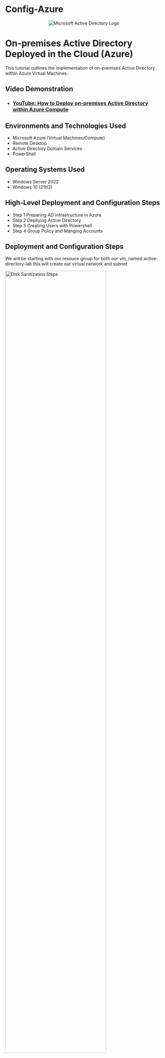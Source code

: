 # Config-Azure
<p align="center">
<img src="https://i.imgur.com/pU5A58S.png" alt="Microsoft Active Directory Logo"/>
</p>

<h1>On-premises Active Directory Deployed in the Cloud (Azure)</h1>
This tutorial outlines the implementation of on-premises Active Directory within Azure Virtual Machines.<br />


<h2>Video Demonstration</h2>

- ### [YouTube: How to Deploy on-premises Active Directory within Azure Compute](https://www.youtube.com)

<h2>Environments and Technologies Used</h2>

- Microsoft Azure (Virtual Machines/Compute)
- Remote Desktop
- Active Directory Domain Services
- PowerShell

<h2>Operating Systems Used </h2>

- Windows Server 2022
- Windows 10 (21H2)

<h2>High-Level Deployment and Configuration Steps</h2>

- Step 1 Preparing AD infrastructure in Azure
- Step 2 Depliying Active Directory 
- Step 3 Creating Users with Powershell
- Step 4 Group Policy and Manging Accounts

<h2>Deployment and Configuration Steps</h2>
<p> We will be starting with our resouce group for both our vm, named active-directory-lab this will create our virtual network and subnet 

</p>
<p>
<img src="https://i.imgur.com/GFC1WAl.png" height="80%" width="80%" alt="Disk Sanitization Steps"/>
  
  <img src="https://i.imgur.com/vbvFxDm.png" height="80%" width="80%" alt="Disk Sanitization Steps"/>

</p>
<p> Next we will create the Domain Controller VM (Windows Server 2022) named “DC-1” and our "Client-1" vm under the same resource group of Active-Directory-Lab and in the same region of East-US 2  
  </p>
<br />

<p>
<img src="https://i.imgur.com/seEId6a.png" height="80%" width="80%" alt="Disk Sanitization Steps"/>
  <img src="https://i.imgur.com/0Dll1sj.png" height="80%" width="80%" alt="Disk Sanitization Steps"/>

</p>

<p>
  once both vm have been created, Our network setting will need to be adjusted on the Dc-1 vm. Click on the virtual machine tab in azure, and next click on Dc-1. 

</p>
<p>
<img src="https://i.imgur.com/1eOtXP3.png" height="80%" width="80%" alt="Disk Sanitization Steps"/>
</p>
<p>click on network settings on the left tab, by clicking on the network interface/ ip configuration tab our ip settings will be available. </p>
<p>
<img src="https://i.imgur.com/RkmLzuQ.png" height="80%" width="80%" alt="Disk Sanitization Steps"/>
</p>
<br />
<p>  Next Set Domain Controller’s NIC Private IP address to be static: by click on the ipconfig1 setting we will change our configuration allocation to static with the private address of Dc-1 then save. 
 </p>
<p>
<img src="https://i.imgur.com/VHkvIrA.png" height="80%" width="80%" alt="Disk Sanitization Steps"/>
</p>

<br />


<p> Login to dc-1 vm we will be disabling the firewall  </p>
<p>
<img src="https://i.imgur.com/bJnpzbN.png" height="80%" width="80%" alt="Disk Sanitization Steps"/>
</p>


<p> go to azure and under client-1 vm you will have to redirect the dns settings to the dc-1 vm private ip adress under network settings - dns settings change to custom and input dc-1s private ip adress. dont forget to reset client-1 under vm tab in azure to reboot the system after. </p>

<img src="https://i.imgur.com/16Kyh2B.png" height="80%" width="80%" alt="Disk Sanitization Steps"/>

<p> Login to Client-1 with Remote Desktop and ping DC-1’s private IP address with ping -t (perpetual ping) & run ipconfig/all </p> 
<img src="https://i.imgur.com/Jy84rmE.png" height="80%" width="80%" alt="Disk Sanitization Steps"/>
<img src="https://i.imgur.com/qK2GdIZ.png" height="80%" width="80%" alt="Disk Sanitization Steps"/>
<img src="https://i.imgur.com/ZBBcwqJ.png" height="80%" width="80%" alt="Disk Sanitization Steps"/>

<p> We have now successfully Set up our domin controller, setup our client-1 virtual machines dns to our Dc-1'private ip adress. </p>


- Step 2 Depliying Active Directory 

<p> Setting up Active Directory, log into DC-1 and install AD through server manager -Add roles and features </p>

<img src="https://i.imgur.com/xXILZ3E.png" height="80%" width="80%" alt="Disk Sanitization Steps"/>

<p> select Active directory domain services then continue to click on next </p>

<img src="https://i.imgur.com/YoRfllg.png" height="80%" width="80%" alt="Disk Sanitization Steps"/>


<p> Active Directory is now installed </p>
<img src="https://i.imgur.com/bvBVG6P.png " height="80%" width="80%" alt="Disk Sanitization Steps"/>


<p> login to Dc-1 to Promote it as the main domain controller by setting up a new forest (mydomain.com)  </p>

<img src="https://i.imgur.com/Y8QY6Ix.png" height="80%" width="80%" alt="Disk Sanitization Steps"/>
<img src="https://i.imgur.com/IuY42Jm.png" height="80%" width="80%" alt="Disk Sanitization Steps"/>
<img src="https://i.imgur.com/MIOUpgz.png" height="80%" width="80%" alt="Disk Sanitization Steps"/>
<img src="https://i.imgur.com/zZDMkx5.png" height="80%" width="80%" alt="Disk Sanitization Steps"/>
<img src="https://i.imgur.com/Shff5i2.png" height="80%" width="80%" alt="Disk Sanitization Steps"/>

<p> now log into dc-1 with your domain username </p>
<img src="https://i.imgur.com/OPEgPlb.png" height="80%" width="80%" alt="Disk Sanitization Steps"/>


<p> Open Active Directory Users and Computers and create a new organizational unit </p>
<img src="https://i.imgur.com/cB5Cag6.png " height="80%" width="80%" alt="Disk Sanitization Steps"/>

<p> Name it _EMPLOYEES </p>

<img src="https://i.imgur.com/6YOTXs6.png" height="80%" width="80%" alt="Disk Sanitization Steps"/>

<p> Create a second folder and name it _ADMINS </p>

<img src="https://i.imgur.com/ch2ejQ9.png" height="80%" width="80%" alt="Disk Sanitization Steps"/>

<p> Inside Admins folder create a new user </p>
<img src="https://i.imgur.com/KIs9EXN.png" height="80%" width="80%" alt="Disk Sanitization Steps"/>
<img src="https://i.imgur.com/ncQcZmv.png" height="80%" width="80%" alt="Disk Sanitization Steps"/>

<p> once the user is created open the users properties and set the users member of group to Domain Admins </p>

<img src="https://i.imgur.com/XTzUo8i.png" height="80%" width="80%" alt="Disk Sanitization Steps"/>

<p> now we can log in as an admin under this user </p>


<img src="https://i.imgur.com/6rWD7y8.png" height="80%" width="80%" alt="Disk Sanitization Steps"/>

<p> Join Client-1 to the domain </p>
<img src="https://i.imgur.com/d7JYh7u.png " height="80%" width="80%" alt="Disk Sanitization Steps"/>
<img src="https://i.imgur.com/uQhz9sa.png " height="80%" width="80%" alt="Disk Sanitization Steps"/>
<p> login to Dc-1 (Domain Controller) to verify Client-1 shows up in Active Directory users and computers </p>
<img src="https://i.imgur.com/gqLFHS5.png" height="80%" width="80%" alt="Disk Sanitization Steps"/> 

<p> create a new Organizational unit and name it _CLIENTS then drag over the Client-group over to the new _CLIENTS folder to keep it organzied  </p>

<img src="https://i.imgur.com/6PwizCY.png " height="80%" width="80%" alt="Disk Sanitization Steps"/> 
<img src="https://i.imgur.com/eFzG8LY.png" height="80%" width="80%" alt="Disk Sanitization Steps"/> 

<p> Setup Remote Desktop for non-administrative users on Client-1 by loggin back into client-1 and using the admin user name  </p>

<img src="https://i.imgur.com/Q8EWr6b.png " height="80%" width="80%" alt="Disk Sanitization Steps"/> 


<p> Open system properties
Click “Remote Desktop”
Allow “domain users” access to remote desktop
You can now log into Client-1 as a normal, non-administrative user now
  </p>

<img src="https://i.imgur.com/EBpKrd2.png " height="80%" width="80%" alt="Disk Sanitization Steps"/> 

<!--- come back and add the script repo to the ancore tag below  -->
-Step 3 Creating Users with Powershell


<p> Create a bunch of additional users and attempt to log into client-1 with one of the users </p>
<p> Login to DC-1 as jane_admin
Open PowerShell_ise as an administrator
Create a new File, save it  and paste the <a href="www.youtube.com "> script </a>  into it
Run the script and observe the accounts being created
 </p>

<p> When finished, open ADUC and observe the accounts in the appropriate OU　(_EMPLOYEES)
 </p>

 <img src="https://i.imgur.com/Bhrjtqt.png" height="80%" width="80%" alt="Disk Sanitization Steps"/> 

-Step 4 Group Policy and Manging Accounts

<p>We will need to configure the account lockout policy in active directory on Dc-1 first, open run and type gpmc.msc, press enter.
This will open the policy management console.
</p>

 <img src="https://i.imgur.com/i0mNlTW.png" height="80%" width="80%" alt="Disk Sanitization Steps"/> 

<p> Create or edit a group Policy Object

1. navigate to the group policy objects section.
2. right-click Group Policy Object and select new to create a new GPO, or right click an existing GPO and edit to modify it.
   Give the new GPO a descriptive name (Account Lockout Policy) we will be editing the current policy.
</p>
 <img src="https://i.imgur.com/arYIqn8.png " height="80%" width="80%" alt="Disk Sanitization Steps"/> 

<p> Navigate to the account lockout policy settings 
  1. in the group policy management editor, expand the following 
    Computer configuration > Policies > Windows Settings > Security Settings > Account Policies 
</p>
 <img src="https://i.imgur.com/xQlU1Lz.png " height="80%" width="80%" alt="Disk Sanitization Steps"/> 


<p> Configure Account Lockout Policy Settings 
  1. Change the Account lookout duration
  2. update the group policy ( wait for it to automatically update or on the client-1 machine you can run gpupdate/force on Command Prompt to manually update.
</p>

 <img src="https://i.imgur.com/pAhslpB.png " height="80%" width="80%" alt="Disk Sanitization Steps"/> 



<p> Dealing with account lockouts </p>

<p> Now we can try and lock out one of our users by attempting a wrong password 5 time locking us out.
</p>

 <img src="https://i.imgur.com/ZrAwVO5.png " height="80%" width="80%" alt="Disk Sanitization Steps"/> 
 <img src="https://i.imgur.com/9sYK1W8.png " height="80%" width="80%" alt="Disk Sanitization Steps"/> 

<p> we will unlock this account by loging back into our domain controller account (Dc-1) 
Open Active directory and looking for the user once the user is found click on the user to unlock account, you can also reset passwords from this window </p>

 <img src="https://i.imgur.com/O1xNuYo.png" height="80%" width="80%" alt="Disk Sanitization Steps"/> 

 <p> Now we log back in to our user and check if ww have unlocked the account </p>

 <img src="https://i.imgur.com/lLt2buB.png " height="80%" width="80%" alt="Disk Sanitization Steps"/> 

 <p> the account has been successfully unlocked </p>

Enabling and Disabilling Accounts And Password Resets 

<p>  open Active Directory in the domain controller DC-1vm right click on the _Employees folder to search for the user account you want to disable or rest password. </p>

 <img src="https://i.imgur.com/GUiAnPl.png" height="80%" width="80%" alt="Disk Sanitization Steps"/> 
 <img src="https://i.imgur.com/jLDVTNn.png" height="80%" width="80%" alt="Disk Sanitization Steps"/> 























